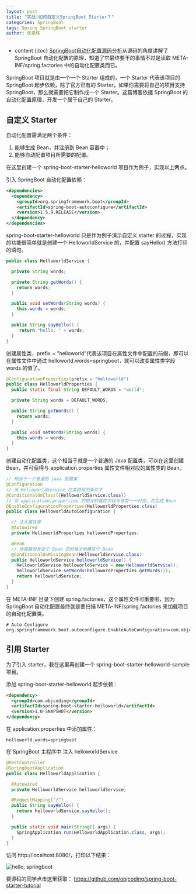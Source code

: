 ```yaml
---
layout: post
title: "实战|如何自定义SpringBoot Starter？"
categories: SpringBoot
tags: Spring SpringBoot starter
author: 张乘辉
---
```


* content
{:toc}
[SpringBoot自动化配置源码分析](https://mp.weixin.qq.com/s/Be7vAudvvvuCI2EdwPX80Q)从源码的角度讲解了 SpringBoot 自动化配置的原理，知道了它最终要干的事情不过是读取 META-INF/spring.factories 中的自动化配置类而已。

SpringBoot 项目就是由一个一个 Starter 组成的，一个 Starter 代表该项目的 SpringBoot 起步依赖，除了官方已有的 Starter，如果你需要将自己的项目支持 SpringBoot，那么就需要把它制作成一个 Starter。这篇博客依据 SpringBoot 的自动化配置原理，开发一个属于自己的 Starter。











## 自定义 Starter



自动化配置需满足两个条件：

1. 能够生成 Bean，并注册到 Bean 容器中；
2. 能够自动配置项目所需要的配置。



在这里创建一个 spring-boot-starter-helloworld 项目作为例子，实现以上两点。



引入 SpringBoot 自动化配置依赖：

```xml
<dependencies>
  <dependency>
    <groupId>org.springframework.boot</groupId>
    <artifactId>spring-boot-autoconfigure</artifactId>
    <version>1.5.9.RELEASE</version>
  </dependency>
</dependencies>
```



spring-boot-starter-helloworld 只是作为例子演示自定义 starter 的过程，实现的功能很简单就是创建一个 HelloworldService 的，并配置 sayHello() 方法打印的语句。

```java
public class HelloworldService {

  private String words;

  private String getWords() {
    return words;
  }

  public void setWords(String words) {
    this.words = words;
  }

  public String sayHello() {
     return "hello, " + words;
  }
}
```



创建属性类，prefix = "helloworld"代表该项目在属性文件中配置的前缀，即可以在属性文件中通过 helloworld.words=springboot，就可以改变属性类字段 words 的值了。

```java
@ConfigurationProperties(prefix = "helloworld")
public class HelloworldProperties {
  public static final String DEFAULT_WORDS = "world";

  private String words = DEFAULT_WORDS;

  public String getWords() {
    return words;
  }

  public void setWords(String words) {
    this.words = words;
  }
}
```



创建自动化配置类，这个相当于就是一个普通的 Java 配置类，可以在这里创建 Bean，并可获得与 application.properties 属性文件相对应的属性类的 Bean。

```java
// 相当于一个普通的 java 配置类
@Configuration
// 当 HelloworldService 在类路径的条件下
@ConditionalOnClass({HelloworldService.class})
// 将 application.properties 的相关的属性字段与该类一一对应，并生成 Bean
@EnableConfigurationProperties(HelloworldProperties.class)
public class HelloworldAutoConfiguration {

  // 注入属性类
  @Autowired
  private HelloworldProperties hellowordProperties;

  @Bean
  // 当容器没有这个 Bean 的时候才创建这个 Bean
  @ConditionalOnMissingBean(HelloworldService.class)
  public HelloworldService helloworldService() {
    HelloworldService helloworldService = new HelloworldService();
    helloworldService.setWords(hellowordProperties.getWords());
    return helloworldService;
  }
}
```



在 META-INF 目录下创建 spring.factories，这个属性文件可重要啦，因为 SpringBoot 自动化配置最终就是要扫描 META-INF/spring.factories 来加载项目的自动化配置类。

```properties
# Auto Configure
org.springframework.boot.autoconfigure.EnableAutoConfiguration=com.objcoding.starters.helloworld.HelloworldAutoConfiguration
```



## 引用 Starter

为了引入 starter，我在这里再创建一个 spring-boot-starter-helloworld-sample 项目。

添加 spring-boot-starter-helloworld 起步依赖：

```xml
<dependency>
  <groupId>com.objcoding</groupId>
  <artifactId>spring-boot-starter-helloworld</artifactId>
  <version>1.0-SNAPSHOT</version>
</dependency>
```



在 application.properties 中添加属性：

```properties
helloworld.words=springboot
```



在 SpringBoot 主程序中 注入 helloworldService

```java
@RestController
@SpringBootApplication
public class HelloworldApplication {

  @Autowired
  private HelloworldService helloworldService;

  @RequestMapping("/")
  public String sayHello() {
    return helloworldService.sayHello();
  }

  public static void main(String[] args) {
    SpringApplication.run(HelloworldApplication.class, args);
  }
}
```



访问 http://localhost:8080/，打印以下结果：

![hello, springboot](https://raw.githubusercontent.com/objcoding/md-picture/master/img/springboot4.png)



要源码的同学点击这里获取： https://github.com/objcoding/spring-boot-starter-tutorial
